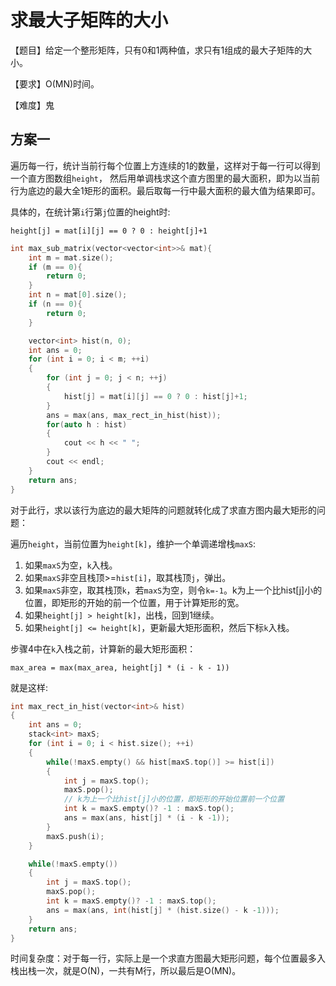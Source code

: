 # 求最大子矩阵的大小
【题目】给定一个整形矩阵，只有0和1两种值，求只有1组成的最大子矩阵的大小。

【要求】O(MN)时间。

【难度】鬼

## 方案一
遍历每一行，统计当前行每个位置上方连续的1的数量，这样对于每一行可以得到一个直方图数组```height```，
然后用单调栈求这个直方图里的最大面积，即为以当前行为底边的最大全1矩形的面积。最后取每一行中最大面积的最大值为结果即可。

具体的，在统计第```i```行第```j```位置的height时:

```height[j] = mat[i][j] == 0 ? 0 : height[j]+1```

```cpp
int max_sub_matrix(vector<vector<int>>& mat){
    int m = mat.size();
    if (m == 0){
        return 0;
    }
    int n = mat[0].size();
    if (n == 0){
        return 0;
    }

    vector<int> hist(n, 0);
    int ans = 0;
    for (int i = 0; i < m; ++i)
    {
        for (int j = 0; j < n; ++j)
        {
            hist[j] = mat[i][j] == 0 ? 0 : hist[j]+1;
        }
        ans = max(ans, max_rect_in_hist(hist));
        for(auto h : hist)
        {
            cout << h << " ";
        }
        cout << endl;
    } 
    return ans;
}
```
对于此行，求以该行为底边的最大矩阵的问题就转化成了求直方图内最大矩形的问题：

遍历```height```，当前位置为```height[k]```，维护一个单调递增栈```maxS```:
1. 如果```maxS```为空，```k```入栈。
2. 如果```maxS```非空且栈顶>=```hist[i]```，取其栈顶```j```，弹出。
3. 如果```maxS```非空，取其栈顶```k```，若```maxS```为空，则令```k=-1```。k为上一个比hist[j]小的位置，即矩形的开始的前一个位置，用于计算矩形的宽。
3. 如果```height[j] > height[k]```，出栈，回到1继续。
4. 如果```height[j] <= height[k]```，更新最大矩形面积，然后下标```k```入栈。

步骤4中在```k```入栈之前，计算新的最大矩形面积：

```max_area = max(max_area, height[j] * (i - k - 1))```

就是这样:
```cpp
int max_rect_in_hist(vector<int>& hist)
{
    int ans = 0;
    stack<int> maxS;
    for (int i = 0; i < hist.size(); ++i)
    {
        while(!maxS.empty() && hist[maxS.top()] >= hist[i])
        {
            int j = maxS.top();
            maxS.pop();
            // k为上一个比hist[j]小的位置，即矩形的开始位置前一个位置
            int k = maxS.empty()? -1 : maxS.top();
            ans = max(ans, hist[j] * (i - k -1));
        }
        maxS.push(i);
    }

    while(!maxS.empty())
    {
        int j = maxS.top();
        maxS.pop();
        int k = maxS.empty()? -1 : maxS.top();
        ans = max(ans, int(hist[j] * (hist.size() - k -1)));
    }
    return ans;
}
```

时间复杂度：对于每一行，实际上是一个求直方图最大矩形问题，每个位置最多入栈出栈一次，就是O(N)，一共有M行，所以最后是O(MN)。






